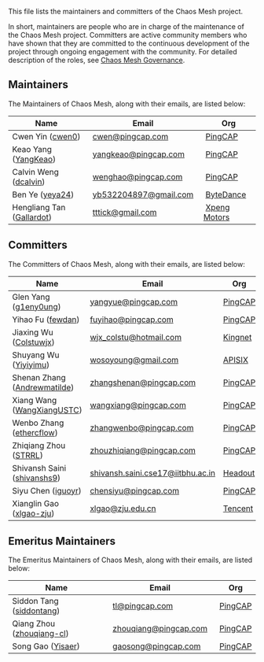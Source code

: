 This file lists the maintainers and committers of the Chaos Mesh project.

In short, maintainers are people who are in charge of the maintenance of the Chaos Mesh project. Committers are active community members who have shown that they are committed to the continuous development of the project through ongoing engagement with the community. For detailed description of the roles, see [Chaos Mesh Governance](https://github.com/chaos-mesh/chaos-mesh/blob/master/GOVERNANCE.md).

## Maintainers

The Maintainers of Chaos Mesh, along with their emails, are listed below:

| Name                                                          |  Email                                                  |  Org                                       |
| ------------------------------------------------------------- | ------------------------------------------------------- | ------------------------------------------ |
| Cwen Yin ([cwen0](https://github.com/cwen0))                  |  [cwen@pingcap.com](mailto:cwen@pingcap.com)            |  [PingCAP](https://www.pingcap.com/)       |
| Keao Yang ([YangKeao](https://github.com/YangKeao))           |  [yangkeao@pingcap.com](mailto:yangkeao@pingcap.com)    |  [PingCAP](https://www.pingcap.com/)       |
| Calvin Weng ([dcalvin](https://github.com/dcalvin))           |  [wenghao@pingcap.com](mailto:wenghao@pingcap.com)      |  [PingCAP](https://www.pingcap.com/)       |
| Ben Ye ([yeya24](https://github.com/yeya24))                  |  [yb532204897@gmail.com](mailto:yb532204897@gmail.com)  |  [ByteDance](https://www.bytedance.com/)   |
| Hengliang Tan ([Gallardot](https://github.com/Gallardot))     |  [tttick@gmail.com](mailto:tttick@gmail.com)            |  [Xpeng Motors](https://www.xiaopeng.com/) |

## Committers

The Committers of Chaos Mesh, along with their emails, are listed below:

| Name                                                             | Email                                                                         | Org                                   |
|------------------------------------------------------------------|-------------------------------------------------------------------------------|---------------------------------------|
| Glen Yang ([g1eny0ung](https://github.com/g1eny0ung))            | [yangyue@pingcap.com](mailto:yangyue@pingcap.com)                             | [PingCAP](https://www.pingcap.com/)   |
| Yihao Fu ([fewdan](https://github.com/fewdan))                   | [fuyihao@pingcap.com](mailto:fuyihao@pingcap.com)                             | [PingCAP](https://www.pingcap.com/)   |
| Jiaxing Wu ([Colstuwjx](https://github.com/Colstuwjx))           | [wjx_colstu@hotmail.com](mailto:wjx_colstu@hotmail.com)                       | [Kingnet](https://www.kingnet.com/)   |
| Shuyang Wu ([Yiyiyimu](https://github.com/Yiyiyimu))             | [wosoyoung@gmail.com](mailto:wosoyoung@gmail.com)                             | [APISIX](https://apisix.apache.org/)  |
| Shenan Zhang ([Andrewmatilde](https://github.com/Andrewmatilde)) | [zhangshenan@pingcap.com](mailto:zhangshenan@pingcap.com)                     | [PingCAP](https://www.pingcap.com/)   |
| Xiang Wang ([WangXiangUSTC](https://github.com/WangXiangUSTC))   | [wangxiang@pingcap.com](mailto:wangxiang@pingcap.com)                         | [PingCAP](https://www.pingcap.com/)   |
| Wenbo Zhang ([ethercflow](https://github.com/ethercflow))        | [zhangwenbo@pingcap.com](mailto:zhangwenbo@pingcap.com)                       | [PingCAP](https://www.pingcap.com/)   |
| Zhiqiang Zhou ([STRRL](https://github.com/STRRL))                | [zhouzhiqiang@pingcap.com](mailto:zhouzhiqiang@pingcap.com)                   | [PingCAP](https://www.pingcap.com/)   |
| Shivansh Saini ([shivanshs9](https://github.com/shivanshs9))     | [shivansh.saini.cse17@iitbhu.ac.in](mailto:shivansh.saini.cse17@iitbhu.ac.in) | [Headout](https://github.com/headout) |
| Siyu Chen ([iguoyr](https://github.com/iguoyr))                  | [chensiyu@pingcap.com](mailto:chensiyu@pingcap.com)                           | [PingCAP](https://www.pingcap.com/)   |
| Xianglin Gao ([xlgao-zju](https://github.com/xlgao-zju))         | [xlgao@zju.edu.cn](mailto:xlgao@zju.edu.cn)| [Tencent](https://tencent.com/) |

## Emeritus Maintainers

The Emeritus Maintainers of Chaos Mesh, along with their emails, are listed below:

| Name                                                          |  Email                                                  |  Org                                       |
| ------------------------------------------------------------- | ------------------------------------------------------- | ------------------------------------------ |
| Siddon Tang ([siddontang](https://github.com/siddontang))     |  [tl@pingcap.com](mailto:tl@pingcap.com)                |  [PingCAP](https://www.pingcap.com/)       |
| Qiang Zhou ([zhouqiang-cl](https://github.com/zhouqiang-cl))  |  [zhouqiang@pingcap.com](mailto:zhouqiang@pingcap.com)  |  [PingCAP](https://www.pingcap.com/)       |
| Song Gao ([Yisaer](https://github.com/Yisaer))                |  [gaosong@pingcap.com](mailto:gaosong@pingcap.com)      |  [PingCAP](https://www.pingcap.com/)       |
